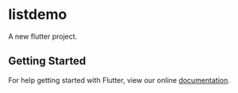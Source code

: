# listdemo

A new flutter project.

## Getting Started

For help getting started with Flutter, view our online
[documentation](http://flutter.io/).

